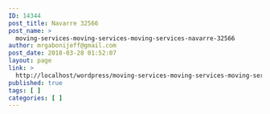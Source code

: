 ```yaml
---
ID: 14344
post_title: Navarre 32566
post_name: >
  moving-services-moving-services-moving-services-navarre-32566
author: mrgabonijeff@gmail.com
post_date: 2018-03-28 01:52:07
layout: page
link: >
  http://localhost/wordpress/moving-services-moving-services-moving-services-navarre-32566/
published: true
tags: [ ]
categories: [ ]
---
```

